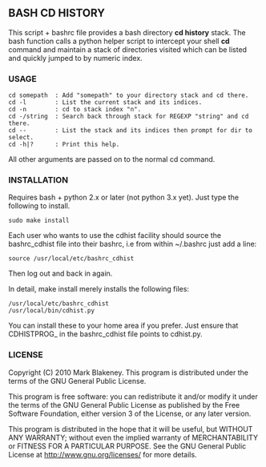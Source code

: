 ## BASH CD HISTORY

This script + bashrc file provides a bash directory **cd history** stack.
The bash function calls a python helper script to intercept your shell
**cd** command and maintain a stack of directories visited which can be
listed and quickly jumped to by numeric index.

### USAGE

    cd somepath  : Add "somepath" to your directory stack and cd there.
    cd -l        : List the current stack and its indices.
    cd -n        : cd to stack index "n".
    cd -/string  : Search back through stack for REGEXP "string" and cd there.
    cd --        : List the stack and its indices then prompt for dir to select.
    cd -h|?      : Print this help.

All other arguments are passed on to the normal cd command.

### INSTALLATION

Requires bash + python 2.x or later (not python 3.x yet). Just type the
following to install.

    sudo make install

Each user who wants to use the cdhist facility should source the
bashrc_cdhist file into their bashrc, i.e from within ~/.bashrc just add
a line:

    source /usr/local/etc/bashrc_cdhist

Then log out and back in again.

In detail, make install merely installs the following files:

    /usr/local/etc/bashrc_cdhist
    /usr/local/bin/cdhist.py

You can install these to your home area if you prefer.
Just ensure that CDHISTPROG_ in the bashrc_cdhist file points to
cdhist.py.

### LICENSE

Copyright (C) 2010 Mark Blakeney. This program is distributed under the
terms of the GNU General Public License.

This program is free software: you can redistribute it and/or modify it
under the terms of the GNU General Public License as published by the
Free Software Foundation, either version 3 of the License, or any later
version.

This program is distributed in the hope that it will be useful, but
WITHOUT ANY WARRANTY; without even the implied warranty of
MERCHANTABILITY or FITNESS FOR A PARTICULAR PURPOSE. See the GNU General
Public License at <http://www.gnu.org/licenses/> for more details.
